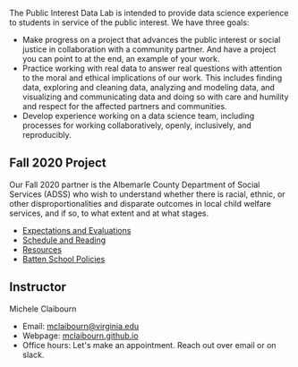 The Public Interest Data Lab is intended to provide data science experience to students in service of the public interest. We have three goals:

* Make progress on a project that advances the public interest or social justice in collaboration with a community partner. And have a project you can point to at the end, an example of your work.
* Practice working with real data to answer real questions with attention to the moral and ethical implications of our work. This includes finding data, exploring and cleaning data, analyzing and modeling data, and visualizing and communicating data and doing so with care and humility and respect for the affected partners and communities.
* Develop experience working on a data science team, including processes for working collaboratively, openly, inclusively, and reproducibly.
 
## Fall 2020 Project
Our Fall 2020 partner is the Albemarle County Department of Social Services (ADSS) who wish to understand whether there is racial, ethnic, or other disproportionalities and disparate outcomes in local child welfare services, and if so, to what extent and at what stages. 

* [Expectations and Evaluations](expectations.html)
* [Schedule and Reading](schedule.html)
* [Resources](resources.html)
* [Batten School Policies](batten-policies.html)

## Instructor

Michele Claibourn

* Email: [mclaibourn@virginia.edu](mailto:mclaibourn@virginia.edu)
* Webpage: [mclaibourn.github.io](https://mclaibourn.github.io)
* Office hours: Let's make an appointment. Reach out over email or on slack.
